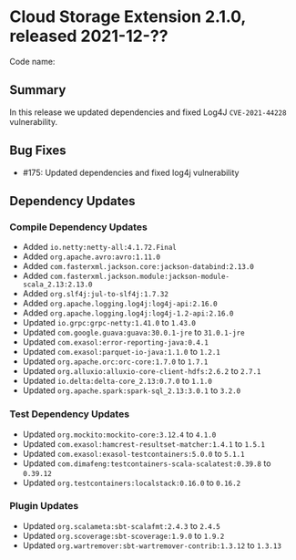 # Cloud Storage Extension 2.1.0, released 2021-12-??

Code name:

## Summary

In this release we updated dependencies and fixed Log4J `CVE-2021-44228` vulnerability.

## Bug Fixes

* #175: Updated dependencies and fixed log4j vulnerability

## Dependency Updates

### Compile Dependency Updates

* Added `io.netty:netty-all:4.1.72.Final`
* Added `org.apache.avro:avro:1.11.0`
* Added `com.fasterxml.jackson.core:jackson-databind:2.13.0`
* Added `com.fasterxml.jackson.module:jackson-module-scala_2.13:2.13.0`
* Added `org.slf4j:jul-to-slf4j:1.7.32`
* Added `org.apache.logging.log4j:log4j-api:2.16.0`
* Added `org.apache.logging.log4j:log4j-1.2-api:2.16.0`
* Updated `io.grpc:grpc-netty:1.41.0` to `1.43.0`
* Updated `com.google.guava:guava:30.0.1-jre` to `31.0.1-jre`
* Updated `com.exasol:error-reporting-java:0.4.1`
* Updated `com.exasol:parquet-io-java:1.1.0` to `1.2.1`
* Updated `org.apache.orc:orc-core:1.7.0` to `1.7.1`
* Updated `org.alluxio:alluxio-core-client-hdfs:2.6.2` to `2.7.1`
* Updated `io.delta:delta-core_2.13:0.7.0` to `1.1.0`
* Updated `org.apache.spark:spark-sql_2.13:3.0.1` to `3.2.0`

### Test Dependency Updates

* Updated `org.mockito:mockito-core:3.12.4` to `4.1.0`
* Updated `com.exasol:hamcrest-resultset-matcher:1.4.1` to `1.5.1`
* Updated `com.exasol:exasol-testcontainers:5.0.0` to `5.1.1`
* Updated `com.dimafeng:testcontainers-scala-scalatest:0.39.8` to `0.39.12`
* Updated `org.testcontainers:localstack:0.16.0` to `0.16.2`

### Plugin Updates

* Updated `org.scalameta:sbt-scalafmt:2.4.3` to `2.4.5`
* Updated `org.scoverage:sbt-scoverage:1.9.0` to `1.9.2`
* Updated `org.wartremover:sbt-wartremover-contrib:1.3.12` to `1.3.13`
